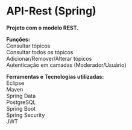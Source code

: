# API-Rest (Spring)
<strong>Projeto com o modelo REST.</strong>

<strong>Funções:</strong> </br>
Consultar tópicos </br>
Consultar todos os tópicos </br>
Adicionar/Remover/Alterar tópicos </br>
Autenticação em camadas (Moderador/Usuário) </br>

<strong>Ferramentas e Tecnologias utilizadas: </strong></br>
Eclipse </br>
Maven </br>
Spring Data </br>
PostgreSQL </br>
Spring Boot </br>
Spring Security </br>
JWT </br>

